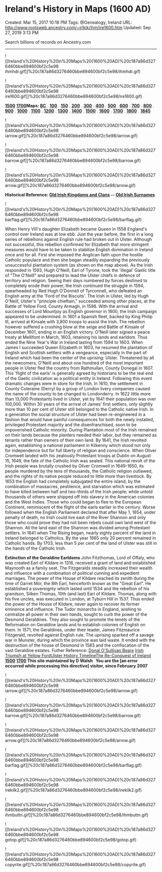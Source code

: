 # Ireland's History in Maps (1600 AD)

Created: Mar 15, 2017 10:18 PM
Tags: @Genealogy, Ireland
URL: http://www.rootsweb.ancestry.com/~irlkik/ihm/ire1600.htm
Updated: Sep 27, 2019 3:13 PM

Search billions of records on Ancestry.com

---

![[Ireland's%20History%20in%20Maps%20(1600%20AD)%20c187a86d3276460bbe894600bf2c5e98 ihmhdr.gif]]%20c187a86d3276460bbe894600bf2c5e98/ihmhdr.gif)

![[Ireland's%20History%20in%20Maps%20(1600%20AD)%20c187a86d3276460bbe894600bf2c5e98 ire1600.gif]]%20c187a86d3276460bbe894600bf2c5e98/ire1600.gif)

**[1500](http://www.rootsweb.ancestry.com/~irlkik/ihm/ire1500.htm)**
**[1700](http://www.rootsweb.ancestry.com/~irlkik/ihm/ire1700.htm)Maps: [BC](http://www.rootsweb.ancestry.com/~irlkik/ihm/ire000.htm)** .
**[100](http://www.rootsweb.ancestry.com/~irlkik/ihm/ire100.htm)** .
**[150](http://www.rootsweb.ancestry.com/~irlkik/ihm/ire150.htm)** .
**[200](http://www.rootsweb.ancestry.com/~irlkik/ihm/ire200.htm)** .
**[300](http://www.rootsweb.ancestry.com/~irlkik/ihm/ire300.htm)** .
**[400](http://www.rootsweb.ancestry.com/~irlkik/ihm/ire400.htm)** .
**[500](http://www.rootsweb.ancestry.com/~irlkik/ihm/ire500.htm)** .
**[600](http://www.rootsweb.ancestry.com/~irlkik/ihm/ire600.htm)** .
**[700](http://www.rootsweb.ancestry.com/~irlkik/ihm/ire700.htm)** .
**[800](http://www.rootsweb.ancestry.com/~irlkik/ihm/ire800.htm)** .
**[900](http://www.rootsweb.ancestry.com/~irlkik/ihm/ire900.htm)** .
**[1000](http://www.rootsweb.ancestry.com/~irlkik/ihm/ire1000.htm)** .
**[1100](http://www.rootsweb.ancestry.com/~irlkik/ihm/ire1100.htm)** .
**[1200](http://www.rootsweb.ancestry.com/~irlkik/ihm/ire1200.htm)** .
**[1300](http://www.rootsweb.ancestry.com/~irlkik/ihm/ire1300.htm)** .
**[1400](http://www.rootsweb.ancestry.com/~irlkik/ihm/ire1400.htm)** .
**[1500](http://www.rootsweb.ancestry.com/~irlkik/ihm/ire1500.htm)** .
**[1600](http://www.rootsweb.ancestry.com/~irlkik/ihm/ire1600.htm)** .
**[1700](http://www.rootsweb.ancestry.com/~irlkik/ihm/ire1700.htm)** .
**[1800](http://www.rootsweb.ancestry.com/~irlkik/ihm/ire1800.htm)** .
**[1845](http://www.rootsweb.ancestry.com/~irlkik/ihm/ire1841.htm)**

![[Ireland's%20History%20in%20Maps%20(1600%20AD)%20c187a86d3276460bbe894600bf2c5e98 iarrow.gif]]%20c187a86d3276460bbe894600bf2c5e98/iarrow.gif)

![[Ireland's%20History%20in%20Maps%20(1600%20AD)%20c187a86d3276460bbe894600bf2c5e98 barrow.gif]]%20c187a86d3276460bbe894600bf2c5e98/barrow.gif)

![[Ireland's%20History%20in%20Maps%20(1600%20AD)%20c187a86d3276460bbe894600bf2c5e98 arrow.gif]]%20c187a86d3276460bbe894600bf2c5e98/arrow.gif)

**Historical Reference: [Old Irish Kingdoms and Clans](http://www.rootsweb.ancestry.com/~irlkik/ihm/ireclans.htm) --
[Old Irish Surnames](http://www.rootsweb.ancestry.com/~irlkik/ihm/irenames.htm)**

![[Ireland's%20History%20in%20Maps%20(1600%20AD)%20c187a86d3276460bbe894600bf2c5e98 barflag.gif]]%20c187a86d3276460bbe894600bf2c5e98/barflag.gif)

When Henry VIII's daughter Elizabeth became Queen in 1558 England's control
over Ireland was at
low ebb. Just the year before, the first in a long series of rebellions
against English rule had broken out in Ulster. Although not successful,
this rebellion confirmed for Elizabeth that more stringent measures would
have to be taken to stabilize English domination in Ireland once and for
all. First she imposed the Anglican faith upon the hostile Catholic
populace and then she began steadily expanding the previously unsuccessful
plantation system (as shown on the map above).
As the Irish responded in 1593, Hugh O'Neill, Earl of Tyrone, took the
'illegal' Gaelic title of "The O'Neill" and prepared to lead the Ulster
chiefs in defence of territory and religion. Seeing their days numbered by
forces destined to completely erode their power, the Irish continued the
struggle in 1594, spearheaded by Red Hugh O'Donnell of Tyrconnell, who
defeated an English army at the 'Ford of the Biscuits'. The Irish in
Ulster, led by Hugh O'Neill, Ulster's "principle chieftain," succeeded
among other places, at the Battle of Yellow Ford, County Armagh, in 1598.
With the arrival and successes of Lord Mountjoy as English governor in
1600, the Irish campaign appeared to be undermined. In 1601 a Spanish
fleet, backed by King Philip III, arrived at Kinsale with 3,800 troops
to assist the Irish. The rebellion however suffered a crushing blow at
the seige and Battle of Kinsale of December 1601, ending in an English
victory. O'Neill later signed a peace treaty at Mellifont in March, 1603,
retaining his lands and earldom. Thus ended the Nine Year's War in Ireland
lasting from 1594 to 1603.
When James I succeeded Queen Elizabeth in 1603, he resumed the plantation of
English and Scottish settlers with a vengeance, especially in the part of
Ireland which had been the center of the uprising: Ulster.
Threatened by all the newcomers, O'Neill and about one hundred of the most
important people in Ulster fled the country from Rathmullan, County Donegal
in 1607. This 'flight of the earls' is generally agreed by historians to be
the real end of the Gaelic civilization as a political entity in Ireland.
Following this event dramatic changes were in store for the Irish.
In 1610, the settlement in County Coleraine (Derry) by a group of London
livery companies caused the name of the county to be changed to
Londonderry. In 1622 little more than 13,000 Protestants lived in Ulster,
yet by 1641 their population was over 100,000. Within 30 years of the
arrival of James’ first settlers, only slightly more than 10 per cent of
Ulster still belonged to the Catholic native Irish. In a generation the
social structure of Ulster had been re-engineered in a fashion that would
have painful consequences for both the newly installed, privileged
Protestant majority and the disenfranchised, soon to be impoverished
Catholic minority.
During Plantation most of the Irish remained on their lands because the
planters needed their labor, but they remained as tenants rather than
owners of their own land. By 1641, the Irish revolted again, establishing
a national parliament in Kilkenny which stood not only for independence
but for full liberty of religion and conscience. When Oliver Cromwell
landed with his zealously Protestant troops at Dublin on August 15, 1649,
the fate of the Catholic Irish was sealed. This national revolt of the
Irish people was brutally crushed by Oliver Cromwell in 1649-1650, its
people murdered by the tens of thousands, the Catholic religion outlawed,
and the rights of its native people reduced to little more than livestock.
By 1653 the English had completely subjugated the entire island, by the
combination of massacres, pestilence, and starvation which was estimated
to have killed between half and two-thirds of the Irish people; while untold
thousands of others were shipped off into slavery in the American colonies
and the West Indies. Those who could began to flee to the European
Continent, reminiscent of the flight of the earls earlier in the century.
Worse followed when the English Parliament declared that after May 1, 1654,
under penalty of death, no Irish could live east of the River Shannon and only
those who could prove they had not been rebels could own land west of the
Shannon. All the land east of the Shannon was divided among Protestant
settlers. In 1641 when The Rising began, nearly eighty percent of the land
in Ireland belonged to Catholics. By the year 1665 only 20 percent remained
in Catholic hands. By 1703, less than 5 per cent of the land of
Ulster was still in the hands of the Catholic Irish.

**Extinction of the Geraldine Earldoms**
John Fitzthomas, Lord of Offaly, who was created Earl of Kildare in 1316,
received a grant of land and established Maynooth as a family seat. The
Fitzgeralds steadily increased their wealth and influence with a combination
of political cunning and expedient marriages. The power of the House of
Kildare reached its zenith during the time of Garret Mór, the 8th Earl,
henceforth known as the "Great Earl". He established a sovereignty which
lasted until 1534 and the rebellion of his grandson, Silken Thomas, 10th
(and last) Earl of Kildare. Thomas, along with his five uncles, was executed
in London, at Tyburn Hill in 1537. Thus ended the power of the House of
Kildare, never again to recover its former eminence and influence.
The Tudor monarchs in England, wishing to centralize all power in their own
hands, sought to curb the power of the Desmond Geraldines. They also sought to
promote the tenets of the Reformation on Geraldine lands and to establish
colonies of English on them.
In 1571, the Geraldines, under their leader, James Fitzmaurice Fitzgerald,
revolted against English rule. The uprising sparked off a savage war in
Munster, during which the province was laid waste. It ended with the
destruction of the house of Desmond in 1583 and the confiscation of the
vast Geraldine estates.
Futher Reference:
[Donal O'Sullivan Beare](http://en.wikipedia.org/wiki/Donal_O'Sullivan) [Irish Triumph at Yellow Ford](http://en.wikipedia.org/wiki/Battle_of_the_Yellow_Ford)[Ulster History Timeline](http://www.cruithni.org.uk/)[The Re-Conquest of Ireland](http://www.ucc.ie/celt/published/E900002-002/)
**[1500](http://www.rootsweb.ancestry.com/~irlkik/ihm/ire1500.htm)**
**[1700](http://www.rootsweb.ancestry.com/~irlkik/ihm/ire1700.htm) This site maintained by
D Walsh   You are the [an error occurred while processing this directive] visitor, since February 2007**

![[Ireland's%20History%20in%20Maps%20(1600%20AD)%20c187a86d3276460bbe894600bf2c5e98 iarrow.gif]]%20c187a86d3276460bbe894600bf2c5e98/iarrow.gif)

![[Ireland's%20History%20in%20Maps%20(1600%20AD)%20c187a86d3276460bbe894600bf2c5e98 barrow.gif]]%20c187a86d3276460bbe894600bf2c5e98/barrow.gif)

![[Ireland's%20History%20in%20Maps%20(1600%20AD)%20c187a86d3276460bbe894600bf2c5e98 arrow.gif]]%20c187a86d3276460bbe894600bf2c5e98/arrow.gif)

![[Ireland's%20History%20in%20Maps%20(1600%20AD)%20c187a86d3276460bbe894600bf2c5e98 barflag.gif]]%20c187a86d3276460bbe894600bf2c5e98/barflag.gif)

![[Ireland's%20History%20in%20Maps%20(1600%20AD)%20c187a86d3276460bbe894600bf2c5e98 irekilk2.gif]]%20c187a86d3276460bbe894600bf2c5e98/irekilk2.gif)

![[Ireland's%20History%20in%20Maps%20(1600%20AD)%20c187a86d3276460bbe894600bf2c5e98 ihmbuttn.gif]]%20c187a86d3276460bbe894600bf2c5e98/ihmbuttn.gif)

![[Ireland's%20History%20in%20Maps%20(1600%20AD)%20c187a86d3276460bbe894600bf2c5e98 gotop.gif]]%20c187a86d3276460bbe894600bf2c5e98/gotop.gif)

![[Ireland's%20History%20in%20Maps%20(1600%20AD)%20c187a86d3276460bbe894600bf2c5e98 copyrite.gif]]%20c187a86d3276460bbe894600bf2c5e98/copyrite.gif)